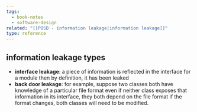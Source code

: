 ```yaml
---
tags:
  - book-notes
  - software-design
related: "[[POSD - information leakage|information leakage]]"
type: reference
---
```

## information leakage types
- **interface leakage**: a piece of information is reflected in the interface for a module then by definition, it has been leaked
- **back door leakage**: for example, suppose two classes both have knowledge of a particular file format even if neither class exposes that information in its interface, they both depend on the file format if the format changes, both classes will need to be modified.